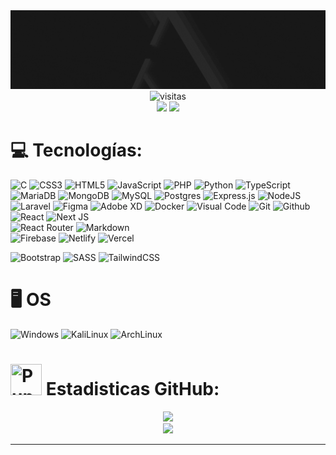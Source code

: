 <img src="Assets/Serphp.gif"/>

<div align="center">
<img src='https://visitcount.itsvg.in/api?id=Serphp&icon=1&color=12' title='visitas'>
 <br/>
<a href="https://linkedin.com/in/bryaninit" target="_blank"><img src="https://img.shields.io/badge/LinkedIn-0a66c2?style=for-the-badge&logo=linkedin&logoColor=white"/></a>
 <a href="https://twitter.com/Serphp" target="_blank"><img src="https://img.shields.io/badge/Twitter-1d9bf0?style=for-the-badge&logo=twitter&logoColor=white"/></a>

</div>

# 💻 Tecnologías:

![C](https://img.shields.io/badge/c-%2300599C.svg?style=for-the-badge&logo=c&logoColor=white) 
![CSS3](https://img.shields.io/badge/css3-%231572B6.svg?style=for-the-badge&logo=css3&logoColor=white) 
![HTML5](https://img.shields.io/badge/html5-%23E34F26.svg?style=for-the-badge&logo=html5&logoColor=white)
![JavaScript](https://img.shields.io/badge/javascript-%23323330.svg?style=for-the-badge&logo=javascript&logoColor=%23F7DF1E)
![PHP](https://img.shields.io/badge/php-%23777BB4.svg?style=for-the-badge&logo=php&logoColor=white) 
![Python](https://img.shields.io/badge/python-3670A0?style=for-the-badge&logo=python&logoColor=ffdd54) 
![TypeScript](https://img.shields.io/badge/typescript-%23007ACC.svg?style=for-the-badge&logo=typescript&logoColor=white)
![MariaDB](https://img.shields.io/badge/MariaDB-003545?style=for-the-badge&logo=mariadb&logoColor=white) 
![MongoDB](https://img.shields.io/badge/MongoDB-%234ea94b.svg?style=for-the-badge&logo=mongodb&logoColor=white) 
![MySQL](https://img.shields.io/badge/mysql-%2300f.svg?style=for-the-badge&logo=mysql&logoColor=white) 
![Postgres](https://img.shields.io/badge/postgres-%23316192.svg?style=for-the-badge&logo=postgresql&logoColor=white) 
![Express.js](https://img.shields.io/badge/express.js-%23404d59.svg?style=for-the-badge&logo=express&logoColor=%2361DAFB)
![NodeJS](https://img.shields.io/badge/node.js-6DA55F?style=for-the-badge&logo=node.js&logoColor=white)
![Laravel](https://img.shields.io/badge/laravel-%23FF2D20.svg?style=for-the-badge&logo=laravel&logoColor=white)
![Figma](https://img.shields.io/badge/figma-%23F24E1E.svg?style=for-the-badge&logo=figma&logoColor=white) 
![Adobe XD](https://img.shields.io/badge/Adobe%20XD-470137?style=for-the-badge&logo=Adobe%20XD&logoColor=#FF61F6) 
![Docker](https://img.shields.io/badge/docker-%230db7ed.svg?style=for-the-badge&logo=docker&logoColor=white) 
![Visual Code](https://img.shields.io/badge/Visual_Studio_Code-0078D4?style=for-the-badge&logo=visual%20studio%20code&logoColor=white)
![Git](https://img.shields.io/badge/Git-F05032?style=for-the-badge&logo=git&logoColor=white)
![Github](https://img.shields.io/badge/Github-000000?style=for-the-badge&logo=github&logoColor=white)
![React](https://img.shields.io/badge/react-%2320232a.svg?style=for-the-badge&logo=react&logoColor=%2361DAFB) 
![Next JS](https://img.shields.io/badge/Next-black?style=for-the-badge&logo=next.js&logoColor=white)   
![React Router](https://img.shields.io/badge/React_Router-CA4245?style=for-the-badge&logo=react-router&logoColor=white)
![Markdown](https://img.shields.io/badge/markdown-%23000000.svg?style=for-the-badge&logo=markdown&logoColor=white)  
![Firebase](https://img.shields.io/badge/firebase-%23039BE5.svg?style=for-the-badge&logo=firebase) 
![Netlify](https://img.shields.io/badge/netlify-%23000000.svg?style=for-the-badge&logo=netlify&logoColor=#00C7B7) 
![Vercel](https://img.shields.io/badge/vercel-%23000000.svg?style=for-the-badge&logo=vercel&logoColor=white) 

![Bootstrap](https://img.shields.io/badge/bootstrap-%23563D7C.svg?style=for-the-badge&logo=bootstrap&logoColor=white) 
![SASS](https://img.shields.io/badge/SASS-hotpink.svg?style=for-the-badge&logo=SASS&logoColor=white) 
![TailwindCSS](https://img.shields.io/badge/tailwindcss-%2338B2AC.svg?style=for-the-badge&logo=tailwind-css&logoColor=white) 

# :desktop_computer: OS
![Windows](https://img.shields.io/badge/Windows-01adef?style=for-the-badge&logo=Windows&logoColor=white)
![KaliLinux](https://img.shields.io/badge/Kali_Linux-357bf1?style=for-the-badge&logo=kali-linux&logoColor=white)
![ArchLinux](https://img.shields.io/badge/Arch_Linux-1793d1?style=for-the-badge&logo=arch-linux&logoColor=white)


#  <img src="https://i.imgur.com/pimVkwe.png" width="50" height="50" title="Puppycat god" /> Estadisticas GitHub:
<div align="center">

![](https://github-readme-stats.vercel.app/api?username=Serphp&theme=graywhite&hide_border=true&include_all_commits=false&count_private=false)<br/> 
![](https://github-readme-streak-stats.herokuapp.com/?user=Serphp&theme=graywhite&hide_border=true)<br/>

</div>

---


 
